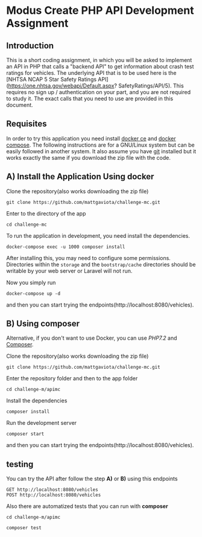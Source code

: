 # Modus Create PHP API Development Assignment

## Introduction
This is a short coding assignment, in which you will be asked to
implement an API in PHP that calls a "backend API" to get information
about crash test ratings for vehicles.
The underlying API that is to be used here is the [NHTSA NCAP 5 Star
Safety Ratings API](https://one.nhtsa.gov/webapi/Default.aspx?
SafetyRatings/API/5). This requires no sign up / authentication on
your part, and you are not required to study it. The exact calls that
you need to use are provided in this document.

## Requisites

In order to try this application you need install [docker ce](https://docs.docker.com/install/overview/)
and [docker compose](https://docs.docker.com/compose/overview/).
The following instructions are for a GNU/Linux system but can be easily
followed in another system.
It also assume you have [git](https://git-scm.com/) installed but it works
exactly the same if you download the zip file with the code.

## A) Install the Application Using docker

Clone the repository(also works downloading the zip file)

    git clone https://github.com/mattgaviota/challenge-mc.git

Enter to the directory of the app

    cd challenge-mc

To run the application in development, you need install the dependencies.

    docker-compose exec -u 1000 composer install

After installing this, you may need to configure some permissions. Directories
within the  `storage` and the `bootstrap/cache` directories should be writable
by your web server or Laravel will not run.

Now you simply run

    docker-compose up -d

and then you can start trying the endpoints(http://localhost:8080/vehicles).

## B) Using composer

Alternative, if you don't want to use Docker, you can use *PHP7.2* and
[Composer](https://getcomposer.org/).

Clone the repository(also works downloading the zip file)

    git clone https://github.com/mattgaviota/challenge-mc.git

Enter the repository folder and then to the app folder

    cd challenge-m/apimc

Install the dependencies

    composer install

Run the development server

    composer start

and then you can start trying the endpoints(http://localhost:8080/vehicles).

## testing

You can try the API after follow the step **A)** or **B)** using this endpoints

    GET http://localhost:8080/vehicles
    POST http://localhost:8080/vehicles

Also there are automatized tests that you can run with **composer**

    cd challenge-m/apimc
  
    composer test
